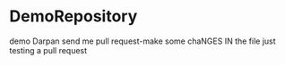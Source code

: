 # DemoRepository
demo
Darpan send me pull request-make some chaNGES IN the file 
just testing a pull request
